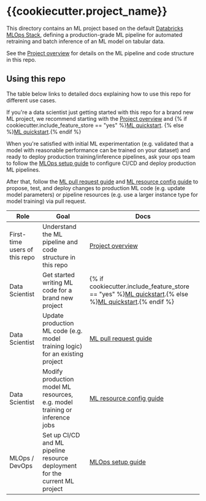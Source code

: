 # {{cookiecutter.project_name}}

This directory contains an ML project based on the default
[Databricks MLOps Stack](https://github.com/databricks/mlops-stack),
defining a production-grade ML pipeline for automated retraining and batch inference of an ML model on tabular data.

See the [Project overview](../docs/project-overview.md) for details on the ML pipeline and code structure
in this repo.

## Using this repo

The table below links to detailed docs explaining how to use this repo for different use cases.

If you're a data scientist just getting started with this repo for a brand new ML project, we recommend starting with
the [Project overview](../docs/project-overview.md) and
{% if cookiecutter.include_feature_store == "yes" %}[ML quickstart](../docs/ml-developer-guide-fs.md).
{% else %}[ML quickstart](../docs/ml-developer-guide.md).{% endif %}

When you're satisfied with initial ML experimentation (e.g. validated that a model with reasonable performance can be
trained on your dataset) and ready to deploy production training/inference
pipelines, ask your ops team to follow the [MLOps setup guide](../docs/mlops-setup.md) to configure CI/CD and deploy 
production ML pipelines.

After that, follow the [ML pull request guide](../docs/ml-pull-request.md)
and [ML resource config guide](../mlops-stacks-config/README.md) to propose, test, and deploy changes to production ML code (e.g. update model parameters)
or pipeline resources (e.g. use a larger instance type for model training) via pull request.

| Role                          | Goal                                                                          | Docs                                                                                                                                                                      |
|-------------------------------|-------------------------------------------------------------------------------|---------------------------------------------------------------------------------------------------------------------------------------------------------------------------|
| First-time users of this repo | Understand the ML pipeline and code structure in this repo                    | [Project overview](../docs/project-overview.md)                                                                                                                            |
| Data Scientist                | Get started writing ML code for a brand new project                           | {% if cookiecutter.include_feature_store == "yes" %}[ML quickstart](../docs/ml-developer-guide-fs.md).{% else %}[ML quickstart](../docs/ml-developer-guide.md).{% endif %}  |
| Data Scientist                | Update production ML code (e.g. model training logic) for an existing project | [ML pull request guide](../docs/ml-pull-request.md)                                                                                                                        |
| Data Scientist                | Modify production model ML resources, e.g. model training or inference jobs   | [ML resource config guide](../mlops-stacks-config/README.md)                                                                                                                   |
| MLOps / DevOps                | Set up CI/CD and ML pipeline resource deployment for the current ML project   | [MLOps setup guide](../docs/mlops-setup.md)                                                                                                                                |
